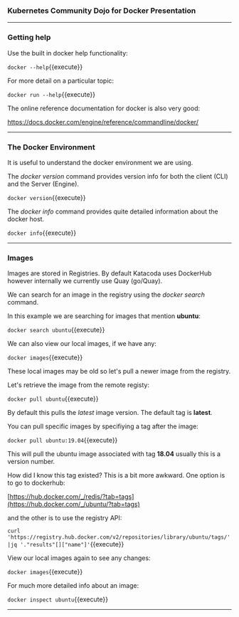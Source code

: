 ### Kubernetes Community Dojo for Docker Presentation
---  
### Getting help

Use the built in docker help functionality:

`docker --help`{{execute}}

For more detail on a particular topic:

`docker run --help`{{execute}}

The online reference documentation for docker is also very good:

https://docs.docker.com/engine/reference/commandline/docker/
 
---

### The Docker Environment

It is useful to understand the docker environment we are using.

The _docker version_ command provides version info for both the client (CLI) and the Server (Engine).

`docker version`{{execute}}

The _docker info_ command provides quite detailed information about the docker host.

`docker info`{{execute}}

----

### Images

Images are stored in Registries. By default Katacoda uses DockerHub however internally we currently use Quay (go/Quay).

We can search for an image in the registry using the _docker search_ command.

In this example we are searching for images that mention **ubuntu**:

`docker search ubuntu`{{execute}} 

We can also view our local images, if we have any:

`docker images`{{execute}}

These local images may be old so let's pull a newer image from the registry.

Let's retrieve the image from the remote registy:

`docker pull ubuntu`{{execute}}

By default this pulls the _latest_ image version. The default tag is **latest**. 

You can pull specific images by specifiying a tag after the image:

`docker pull ubuntu:19.04`{{execute}}

This will pull the ubuntu image associated with tag **18.04** usually this is a version number.

How did I know this tag existed? This is a bit more awkward. One option is to go to dockerhub:

[https://hub.docker.com/_/redis/?tab=tags](https://hub.docker.com/_/ubuntu/?tab=tags)

and the other is to use the registry API:

`curl 'https://registry.hub.docker.com/v2/repositories/library/ubuntu/tags/'|jq '."results"[]["name"]'`{{execute}}

View our local images again to see any changes:

`docker images`{{execute}}

For much more detailed info about an image:

`docker inspect ubuntu`{{execute}}

 ---
